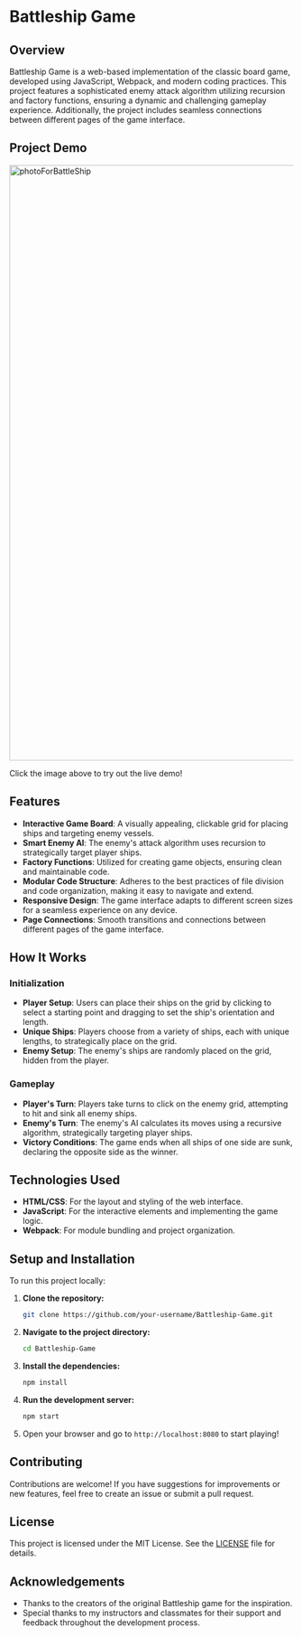 # Battleship Game

## Overview

Battleship Game is a web-based implementation of the classic board game, developed using JavaScript, Webpack, and modern coding practices. This project features a sophisticated enemy attack algorithm utilizing recursion and factory functions, ensuring a dynamic and challenging gameplay experience. Additionally, the project includes seamless connections between different pages of the game interface.

## Project Demo
<img width="1054" alt="photoForBattleShip" src="https://github.com/Orbter/Battleship/assets/94376239/29d0f33e-4c3d-4b2d-98e8-e7bcd536bfef">

Click the image above to try out the live demo!

## Features

- **Interactive Game Board**: A visually appealing, clickable grid for placing ships and targeting enemy vessels.
- **Smart Enemy AI**: The enemy's attack algorithm uses recursion to strategically target player ships.
- **Factory Functions**: Utilized for creating game objects, ensuring clean and maintainable code.
- **Modular Code Structure**: Adheres to the best practices of file division and code organization, making it easy to navigate and extend.
- **Responsive Design**: The game interface adapts to different screen sizes for a seamless experience on any device.
- **Page Connections**: Smooth transitions and connections between different pages of the game interface.

## How It Works

### Initialization

- **Player Setup**: Users can place their ships on the grid by clicking to select a starting point and dragging to set the ship's orientation and length.
- **Unique Ships**: Players choose from a variety of ships, each with unique lengths, to strategically place on the grid.
- **Enemy Setup**: The enemy's ships are randomly placed on the grid, hidden from the player.

### Gameplay

- **Player's Turn**: Players take turns to click on the enemy grid, attempting to hit and sink all enemy ships.
- **Enemy's Turn**: The enemy's AI calculates its moves using a recursive algorithm, strategically targeting player ships.
- **Victory Conditions**: The game ends when all ships of one side are sunk, declaring the opposite side as the winner.

## Technologies Used

- **HTML/CSS**: For the layout and styling of the web interface.
- **JavaScript**: For the interactive elements and implementing the game logic.
- **Webpack**: For module bundling and project organization.

## Setup and Installation

To run this project locally:

1. **Clone the repository:**

    ```bash
    git clone https://github.com/your-username/Battleship-Game.git
    ```

2. **Navigate to the project directory:**

    ```bash
    cd Battleship-Game
    ```

3. **Install the dependencies:**

    ```bash
    npm install
    ```

4. **Run the development server:**

    ```bash
    npm start
    ```

5. Open your browser and go to `http://localhost:8080` to start playing!

## Contributing

Contributions are welcome! If you have suggestions for improvements or new features, feel free to create an issue or submit a pull request.

## License

This project is licensed under the MIT License. See the [LICENSE](LICENSE) file for details.

## Acknowledgements

- Thanks to the creators of the original Battleship game for the inspiration.
- Special thanks to my instructors and classmates for their support and feedback throughout the development process.
